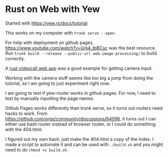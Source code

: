 # Rust on Web with Yew

Started with <https://yew.rs/docs/tutorial>

This works on my computer with `trunk serve --open`.

For help with deployment on github pages, <https://www.youtube.com/watch?v=Grk4_tbBCsc> was the best resource.
Run `trunk build --release --public-url web-image-processing/` to build correctly.

A [rust videocall web app](https://github.com/security-union/videocall-rs/blob/115152b03038ed1764464fe82433cb618a6e110a/yew-ui/src/components/host.rs#L92-L110) was a good example for getting camera input.

Working  with the camera stuff seems like too big a jump from doing the tutorial, so I am going to just experiment right now.

I am going to test if yew-router works in github pages. For now, I need to test by manually inputting the page names.

Github Pages works differently than trunk serve, so it turns out routers need hacks to work. From <https://github.com/orgs/community/discussions/64096>, it turns out I can either use hash router instead of browser router, or I could do something with the 404.html.

I figured out my own hack: just make the 404.html a copy of the index.
I made a script to automate it and can be used with `./build.sh` and you might need to do `chmod +x build.sh`.
